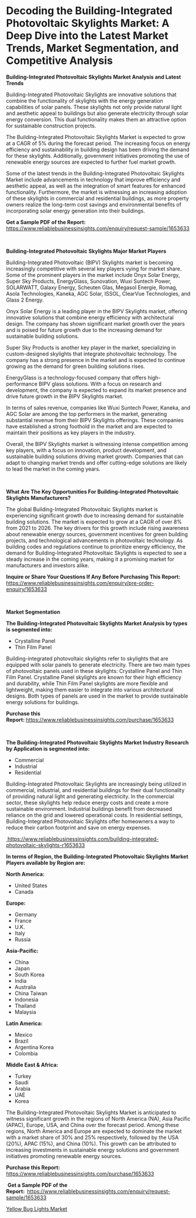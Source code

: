 <p><h1>Decoding the Building-Integrated Photovoltaic Skylights Market: A Deep Dive into the Latest Market Trends, Market Segmentation, and Competitive Analysis</h1></p><p><strong>Building-Integrated Photovoltaic Skylights Market Analysis and Latest Trends</strong></p>
<p><p>Building-Integrated Photovoltaic Skylights are innovative solutions that combine the functionality of skylights with the energy generation capabilities of solar panels. These skylights not only provide natural light and aesthetic appeal to buildings but also generate electricity through solar energy conversion. This dual functionality makes them an attractive option for sustainable construction projects.</p><p>The Building-Integrated Photovoltaic Skylights Market is expected to grow at a CAGR of 5% during the forecast period. The increasing focus on energy efficiency and sustainability in building design has been driving the demand for these skylights. Additionally, government initiatives promoting the use of renewable energy sources are expected to further fuel market growth.</p><p>Some of the latest trends in the Building-Integrated Photovoltaic Skylights Market include advancements in technology that improve efficiency and aesthetic appeal, as well as the integration of smart features for enhanced functionality. Furthermore, the market is witnessing an increasing adoption of these skylights in commercial and residential buildings, as more property owners realize the long-term cost savings and environmental benefits of incorporating solar energy generation into their buildings.</p></p>
<p><strong>Get a Sample PDF of the Report:&nbsp;</strong> <a href="https://www.reliablebusinessinsights.com/enquiry/request-sample/1653633">https://www.reliablebusinessinsights.com/enquiry/request-sample/1653633</a></p>
<p>&nbsp;</p>
<p><strong>Building-Integrated Photovoltaic Skylights Major Market Players</strong></p>
<p><p>Building-Integrated Photovoltaic (BIPV) Skylights market is becoming increasingly competitive with several key players vying for market share. Some of the prominent players in the market include Onyx Solar Energy, Super Sky Products, EnergyGlass, Sunovation, Wuxi Suntech Power, SOLARWATT, Galaxy Energy, Scheuten Glas, Megasol Energie, Romag, Asola Technologies, Kaneka, AGC Solar, ISSOL, ClearVue Technologies, and Glass 2 Energy.</p><p>Onyx Solar Energy is a leading player in the BIPV Skylights market, offering innovative solutions that combine energy efficiency with architectural design. The company has shown significant market growth over the years and is poised for future growth due to the increasing demand for sustainable building solutions.</p><p>Super Sky Products is another key player in the market, specializing in custom-designed skylights that integrate photovoltaic technology. The company has a strong presence in the market and is expected to continue growing as the demand for green building solutions rises.</p><p>EnergyGlass is a technology-focused company that offers high-performance BIPV glass solutions. With a focus on research and development, the company is expected to expand its market presence and drive future growth in the BIPV Skylights market.</p><p>In terms of sales revenue, companies like Wuxi Suntech Power, Kaneka, and AGC Solar are among the top performers in the market, generating substantial revenue from their BIPV Skylights offerings. These companies have established a strong foothold in the market and are expected to maintain their positions as key players in the industry.</p><p>Overall, the BIPV Skylights market is witnessing intense competition among key players, with a focus on innovation, product development, and sustainable building solutions driving market growth. Companies that can adapt to changing market trends and offer cutting-edge solutions are likely to lead the market in the coming years.</p></p>
<p>&nbsp;</p>
<p><strong>What Are The Key Opportunities For Building-Integrated Photovoltaic Skylights Manufacturers?</strong></p>
<p><p>The global Building-Integrated Photovoltaic Skylights market is experiencing significant growth due to increasing demand for sustainable building solutions. The market is expected to grow at a CAGR of over 8% from 2021 to 2026. The key drivers for this growth include rising awareness about renewable energy sources, government incentives for green building projects, and technological advancements in photovoltaic technology. As building codes and regulations continue to prioritize energy efficiency, the demand for Building-Integrated Photovoltaic Skylights is expected to see a steady increase in the coming years, making it a promising market for manufacturers and investors alike.</p></p>
<p><strong>Inquire or Share Your Questions If Any Before Purchasing This Report:</strong> <a href="https://www.reliablebusinessinsights.com/enquiry/pre-order-enquiry/1653633">https://www.reliablebusinessinsights.com/enquiry/pre-order-enquiry/1653633</a></p>
<p>&nbsp;</p>
<p><strong>Market Segmentation</strong></p>
<p><strong>The Building-Integrated Photovoltaic Skylights Market Analysis by types is segmented into:</strong></p>
<p><ul><li>Crystalline Panel</li><li>Thin Film Panel</li></ul></p>
<p><p>Building-integrated photovoltaic skylights refer to skylights that are equipped with solar panels to generate electricity. There are two main types of photovoltaic panels used in these skylights: Crystalline Panel and Thin Film Panel. Crystalline Panel skylights are known for their high efficiency and durability, while Thin Film Panel skylights are more flexible and lightweight, making them easier to integrate into various architectural designs. Both types of panels are used in the market to provide sustainable energy solutions for buildings.</p></p>
<p><strong>Purchase this Report:&nbsp;</strong><a href="https://www.reliablebusinessinsights.com/purchase/1653633">https://www.reliablebusinessinsights.com/purchase/1653633</a></p>
<p>&nbsp;</p>
<p><strong>The Building-Integrated Photovoltaic Skylights Market Industry Research by Application is segmented into:</strong></p>
<p><ul><li>Commercial</li><li>Industrial</li><li>Residential</li></ul></p>
<p><p>Building-Integrated Photovoltaic Skylights are increasingly being utilized in commercial, industrial, and residential buildings for their dual functionality of providing natural light and generating electricity. In the commercial sector, these skylights help reduce energy costs and create a more sustainable environment. Industrial buildings benefit from decreased reliance on the grid and lowered operational costs. In residential settings, Building-Integrated Photovoltaic Skylights offer homeowners a way to reduce their carbon footprint and save on energy expenses.</p></p>
<p><a href="https://www.reliablebusinessinsights.com/building-integrated-photovoltaic-skylights-r1653633">&nbsp;https://www.reliablebusinessinsights.com/building-integrated-photovoltaic-skylights-r1653633</a></p>
<p><strong>In terms of Region, the Building-Integrated Photovoltaic Skylights Market Players available by Region are:</strong></p>
<p>
    <p> <strong> North America: </strong>
        <ul>
            <li>United States</li>
            <li>Canada</li>
        </ul>
        </p> 
    <p> <strong> Europe: </strong>
        <ul>
            <li>Germany</li>
            <li>France</li>
            <li>U.K.</li>
            <li>Italy</li>
            <li>Russia</li>
        </ul>
        </p> 
    <p> <strong> Asia-Pacific: </strong>
        <ul>
            <li>China</li>
            <li>Japan</li>
            <li>South Korea</li>
            <li>India</li>
            <li>Australia</li>
            <li>China Taiwan</li>
            <li>Indonesia</li>
            <li>Thailand</li>
            <li>Malaysia</li>
        </ul>
        </p> 
    <p> <strong> Latin America: </strong>
        <ul>
            <li>Mexico</li>
            <li>Brazil</li>
            <li>Argentina Korea</li>
            <li>Colombia</li>
        </ul>
        </p> 
    <p> <strong> Middle East & Africa: </strong>
        <ul>
            <li>Turkey</li>
            <li>Saudi</li>
            <li>Arabia</li>
            <li>UAE</li>
            <li>Korea</li>
        </ul>
    </p>
    </p>
<p><p>The Building-Integrated Photovoltaic Skylights Market is anticipated to witness significant growth in the regions of North America (NA), Asia Pacific (APAC), Europe, USA, and China over the forecast period. Among these regions, North America and Europe are expected to dominate the market with a market share of 30% and 25% respectively, followed by the USA (20%), APAC (15%), and China (10%). This growth can be attributed to increasing investments in sustainable energy solutions and government initiatives promoting renewable energy sources.</p></p>
<p><strong>Purchase this Report: </strong><a href="https://www.reliablebusinessinsights.com/purchase/1653633">https://www.reliablebusinessinsights.com/purchase/1653633</a></p>
<p>&nbsp;<strong>Get a Sample PDF of the Report:&nbsp;&nbsp;</strong><a href="https://www.reliablebusinessinsights.com/enquiry/request-sample/1653633">https://www.reliablebusinessinsights.com/enquiry/request-sample/1653633</a></p>
<p><strong></strong></p>
<p><p><a href="https://github.com/jahid123ahm/Market-Research-Report-List-1/blob/main/yellow-bug-lights-market.md">Yellow Bug Lights Market</a></p></p>